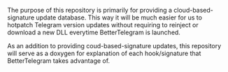 The purpose of this repository is primarily for providing a cloud-based-signature update database. This way it will be much easier for us to hotpatch Telegram version updates without requiring to reinject or download a new DLL everytime BetterTelegram is launched.

As an addition to providing coud-based-signature updates, this repository will serve as a doxygen for explanation of each hook/signature that BetterTelegram takes advantage of.
